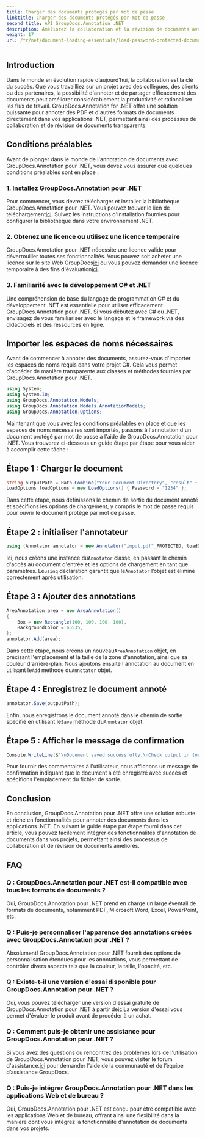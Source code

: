 ```yaml
---
title: Charger des documents protégés par mot de passe
linktitle: Charger des documents protégés par mot de passe
second_title: API GroupDocs.Annotation .NET
description: Améliorez la collaboration et la révision de documents avec GroupDocs.Annotation pour .NET. Annotez des PDF et plus facilement dans vos applications .NET.
weight: 17
url: /fr/net/document-loading-essentials/load-password-protected-documents/
---
```

## Introduction
Dans le monde en évolution rapide d’aujourd’hui, la collaboration est la clé du succès. Que vous travailliez sur un projet avec des collègues, des clients ou des partenaires, la possibilité d'annoter et de partager efficacement des documents peut améliorer considérablement la productivité et rationaliser les flux de travail. GroupDocs.Annotation for .NET offre une solution puissante pour annoter des PDF et d'autres formats de documents directement dans vos applications .NET, permettant ainsi des processus de collaboration et de révision de documents transparents.
## Conditions préalables
Avant de plonger dans le monde de l'annotation de documents avec GroupDocs.Annotation pour .NET, vous devez vous assurer que quelques conditions préalables sont en place :
### 1. Installez GroupDocs.Annotation pour .NET
 Pour commencer, vous devrez télécharger et installer la bibliothèque GroupDocs.Annotation pour .NET. Vous pouvez trouver le lien de téléchargement[ici](https://releases.groupdocs.com/annotation/net/). Suivez les instructions d'installation fournies pour configurer la bibliothèque dans votre environnement .NET.
### 2. Obtenez une licence ou utilisez une licence temporaire
 GroupDocs.Annotation pour .NET nécessite une licence valide pour déverrouiller toutes ses fonctionnalités. Vous pouvez soit acheter une licence sur le site Web GroupDocs[ici](https://purchase.groupdocs.com/buy) ou vous pouvez demander une licence temporaire à des fins d'évaluation[ici](https://purchase.groupdocs.com/temporary-license/).
### 3. Familiarité avec le développement C# et .NET
Une compréhension de base du langage de programmation C# et du développement .NET est essentielle pour utiliser efficacement GroupDocs.Annotation pour .NET. Si vous débutez avec C# ou .NET, envisagez de vous familiariser avec le langage et le framework via des didacticiels et des ressources en ligne.

## Importer les espaces de noms nécessaires
Avant de commencer à annoter des documents, assurez-vous d'importer les espaces de noms requis dans votre projet C#. Cela vous permet d'accéder de manière transparente aux classes et méthodes fournies par GroupDocs.Annotation pour .NET.
```csharp
using System;
using System.IO;
using GroupDocs.Annotation.Models;
using GroupDocs.Annotation.Models.AnnotationModels;
using GroupDocs.Annotation.Options;
```

Maintenant que vous avez les conditions préalables en place et que les espaces de noms nécessaires sont importés, passons à l'annotation d'un document protégé par mot de passe à l'aide de GroupDocs.Annotation pour .NET. Vous trouverez ci-dessous un guide étape par étape pour vous aider à accomplir cette tâche :
## Étape 1 : Charger le document
```csharp
string outputPath = Path.Combine("Your Document Directory", "result" + Path.GetExtension("input.pdf"));
LoadOptions loadOptions = new LoadOptions() { Password = "1234" };
```
Dans cette étape, nous définissons le chemin de sortie du document annoté et spécifions les options de chargement, y compris le mot de passe requis pour ouvrir le document protégé par mot de passe.
## Étape 2 : initialiser l'annotateur
```csharp
using (Annotator annotator = new Annotator("input.pdf"_PROTECTED, loadOptions))
```
 Ici, nous créons une instance du`Annotator` classe, en passant le chemin d'accès au document d'entrée et les options de chargement en tant que paramètres. Le`using` déclaration garantit que le`Annotator` l’objet est éliminé correctement après utilisation.
## Étape 3 : Ajouter des annotations
```csharp
AreaAnnotation area = new AreaAnnotation()
{
    Box = new Rectangle(100, 100, 100, 100),
    BackgroundColor = 65535,
};
annotator.Add(area);
```
 Dans cette étape, nous créons un nouveau`AreaAnnotation` objet, en précisant l'emplacement et la taille de la zone d'annotation, ainsi que sa couleur d'arrière-plan. Nous ajoutons ensuite l'annotation au document en utilisant le`Add` méthode du`Annotator` objet.
## Étape 4 : Enregistrez le document annoté
```csharp
annotator.Save(outputPath);
```
 Enfin, nous enregistrons le document annoté dans le chemin de sortie spécifié en utilisant le`Save` méthode du`Annotator` objet.
## Étape 5 : Afficher le message de confirmation
```csharp
Console.WriteLine($"\nDocument saved successfully.\nCheck output in {outputPath}.");
```
Pour fournir des commentaires à l'utilisateur, nous affichons un message de confirmation indiquant que le document a été enregistré avec succès et spécifions l'emplacement du fichier de sortie.

## Conclusion
En conclusion, GroupDocs.Annotation pour .NET offre une solution robuste et riche en fonctionnalités pour annoter des documents dans les applications .NET. En suivant le guide étape par étape fourni dans cet article, vous pouvez facilement intégrer des fonctionnalités d'annotation de documents dans vos projets, permettant ainsi des processus de collaboration et de révision de documents améliorés.
## FAQ
### Q : GroupDocs.Annotation pour .NET est-il compatible avec tous les formats de documents ?
Oui, GroupDocs.Annotation pour .NET prend en charge un large éventail de formats de documents, notamment PDF, Microsoft Word, Excel, PowerPoint, etc.
### Q : Puis-je personnaliser l'apparence des annotations créées avec GroupDocs.Annotation pour .NET ?
Absolument! GroupDocs.Annotation pour .NET fournit des options de personnalisation étendues pour les annotations, vous permettant de contrôler divers aspects tels que la couleur, la taille, l'opacité, etc.
### Q : Existe-t-il une version d'essai disponible pour GroupDocs.Annotation pour .NET ?
 Oui, vous pouvez télécharger une version d'essai gratuite de GroupDocs.Annotation pour .NET à partir de[ici](https://releases.groupdocs.com/)La version d'essai vous permet d'évaluer le produit avant de procéder à un achat.
### Q : Comment puis-je obtenir une assistance pour GroupDocs.Annotation pour .NET ?
 Si vous avez des questions ou rencontrez des problèmes lors de l'utilisation de GroupDocs.Annotation pour .NET, vous pouvez visiter le forum d'assistance.[ici](https://forum.groupdocs.com/c/annotation/10) pour demander l’aide de la communauté et de l’équipe d’assistance GroupDocs.
### Q : Puis-je intégrer GroupDocs.Annotation pour .NET dans les applications Web et de bureau ?
Oui, GroupDocs.Annotation pour .NET est conçu pour être compatible avec les applications Web et de bureau, offrant ainsi une flexibilité dans la manière dont vous intégrez la fonctionnalité d'annotation de documents dans vos projets.